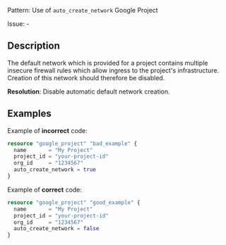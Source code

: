 Pattern: Use of `auto_create_network` Google Project

Issue: -

## Description

The default network which is provided for a project contains multiple insecure firewall rules which allow ingress to the project's infrastructure. Creation of this network should therefore be disabled.

**Resolution**: Disable automatic default network creation.

## Examples

Example of **incorrect** code:

```terraform
resource "google_project" "bad_example" {
  name       = "My Project"
  project_id = "your-project-id"
  org_id     = "1234567"
  auto_create_network = true
}
```

Example of **correct** code:

```terraform
resource "google_project" "good_example" {
  name       = "My Project"
  project_id = "your-project-id"
  org_id     = "1234567"
  auto_create_network = false
}
```